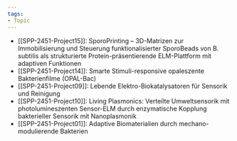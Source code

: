 ```yaml
---
tags: 
- Topic
---
```

- [[SPP-2451-Project15]]: SporoPrinting – 3D-Matrizen zur Immobilisierung und Steuerung funktionalisierter SporoBeads von B. subtilis als strukturierte Protein-präsentierende ELM-Plattform mit adaptiven Funktionen
- [[SPP-2451-Project14]]: Smarte Stimuli-responsive opaleszente Bakterienfilme (OPAL-Bac)
- [[SPP-2451-Project09]]: Lebende Elektro-Biokatalysatoren für Sensorik und Reinigung
- [[SPP-2451-Project10]]: Living Plasmonics: Verteilte Umweltsensorik mit photolumineszenten Sensor-ELM durch enzymatische Kopplung bakterieller Sensorik mit Nanoplasmonik
- [[SPP-2451-Project01]]: Adaptive Biomaterialien durch mechano-modulierende Bakterien
